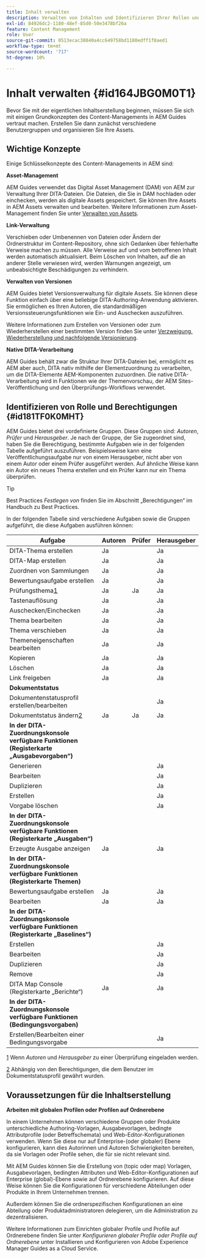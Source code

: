 ```yaml
---
title: Inhalt verwalten
description: Verwalten von Inhalten und Identifizieren Ihrer Rollen und Berechtigungen in AEM Guides. Lernen Sie die wichtigsten Konzepte des Content-Managements kennen und erfahren Sie, wie Sie mit den Profilen auf globaler oder Ordnerebene arbeiten.
exl-id: 84926dc2-1180-48ef-85d0-50e3478bf26a
feature: Content Management
role: User
source-git-commit: 0513ecac38840a4cc649758bd1180edff1f8aed1
workflow-type: tm+mt
source-wordcount: '717'
ht-degree: 10%

---
```


# Inhalt verwalten {#id164JBG0M0T1}

Bevor Sie mit der eigentlichen Inhaltserstellung beginnen, müssen Sie sich mit einigen Grundkonzepten des Content-Managements in AEM Guides vertraut machen. Erstellen Sie dann zunächst verschiedene Benutzergruppen und organisieren Sie Ihre Assets.

## Wichtige Konzepte

Einige Schlüsselkonzepte des Content-Managements in AEM sind:

**Asset-Management**

AEM Guides verwendet das Digital Asset Management \(DAM\) von AEM zur Verwaltung Ihrer DITA-Dateien. Die Dateien, die Sie in DAM hochladen oder einchecken, werden als digitale Assets gespeichert. Sie können Ihre Assets in AEM Assets verwalten und bearbeiten. Weitere Informationen zum Asset-Management finden Sie unter [Verwalten von Assets](https://experienceleague.adobe.com/docs/experience-manager-cloud-service/content/assets/manage/manage-digital-assets.html?lang=de).

**Link-Verwaltung**

Verschieben oder Umbenennen von Dateien oder Ändern der Ordnerstruktur im Content-Repository, ohne sich Gedanken über fehlerhafte Verweise machen zu müssen. Alle Verweise auf und vom betroffenen Inhalt werden automatisch aktualisiert. Beim Löschen von Inhalten, auf die an anderer Stelle verwiesen wird, werden Warnungen angezeigt, um unbeabsichtigte Beschädigungen zu verhindern.

**Verwalten von Versionen**

AEM Guides bietet Versionsverwaltung für digitale Assets. Sie können diese Funktion einfach über eine beliebige DITA-Authoring-Anwendung aktivieren. Sie ermöglichen es Ihren Autoren, die standardmäßigen Versionssteuerungsfunktionen wie Ein- und Auschecken auszuführen.

Weitere Informationen zum Erstellen von Versionen oder zum Wiederherstellen einer bestimmten Version finden Sie unter [Verzweigung, Wiederherstellung und nachfolgende Versionierung](web-editor-preview-topics.md#id193PG0Y051X).

**Native DITA-Verarbeitung**

AEM Guides behält zwar die Struktur Ihrer DITA-Dateien bei, ermöglicht es AEM aber auch, DITA nativ mithilfe der Elementzuordnung zu verarbeiten, um die DITA-Elemente AEM-Komponenten zuzuordnen. Die native DITA-Verarbeitung wird in Funktionen wie der Themenvorschau, der AEM Sites-Veröffentlichung und den Überprüfungs-Workflows verwendet.

## Identifizieren von Rolle und Berechtigungen {#id181TF0K0MHT}

AEM Guides bietet drei vordefinierte Gruppen. Diese Gruppen sind: *Autoren*, *Prüfer* und *Herausgeber*. Je nach der Gruppe, der Sie zugeordnet sind, haben Sie die Berechtigung, bestimmte Aufgaben wie in der folgenden Tabelle aufgeführt auszuführen. Beispielsweise kann eine Veröffentlichungsaufgabe nur von einem Herausgeber, nicht aber von einem Autor oder einem Prüfer ausgeführt werden. Auf ähnliche Weise kann ein Autor ein neues Thema erstellen und ein Prüfer kann nur ein Thema überprüfen.

>[!TIP]
>
> Best Practices *Festlegen von* finden Sie im Abschnitt „Berechtigungen“ im Handbuch zu Best Practices.

In der folgenden Tabelle sind verschiedene Aufgaben sowie die Gruppen aufgeführt, die diese Aufgaben ausführen können:

| Aufgabe | Autoren | Prüfer | Herausgeber |
|----|-------|---------|----------|
| DITA-Thema erstellen | Ja |   | Ja |
| DITA-Map erstellen | Ja |   | Ja |
| Zuordnen von Sammlungen | Ja |   | Ja |
| Bewertungsaufgabe erstellen | Ja |   | Ja |
| Prüfungsthema[1](#fntarg_1) | Ja | Ja | Ja |
| Tastenauflösung | Ja |   | Ja |
| Auschecken/Einchecken | Ja |   | Ja |
| Thema bearbeiten | Ja |   | Ja |
| Thema verschieben | Ja |   | Ja |
| Themeneigenschaften bearbeiten | Ja |   | Ja |
| Kopieren | Ja |   | Ja |
| Löschen | Ja |   | Ja |
| Link freigeben | Ja |   | Ja |
| **Dokumentstatus** |
| Dokumentenstatusprofil erstellen/bearbeiten |   |   | Ja |
| Dokumentstatus ändern[2](#fntarg_2) | Ja | Ja | Ja |
| **In der DITA-Zuordnungskonsole verfügbare Funktionen \(Registerkarte „Ausgabevorgaben“\)** |
| Generieren |   |   | Ja |
| Bearbeiten |   |   | Ja |
| Duplizieren |   |   | Ja |
| Erstellen |   |   | Ja |
| Vorgabe löschen |   |   | Ja |
| **In der DITA-Zuordnungskonsole verfügbare Funktionen \(Registerkarte „Ausgaben“\)** |
| Erzeugte Ausgabe anzeigen | Ja |   | Ja |
| **In der DITA-Zuordnungskonsole verfügbare Funktionen \(Registerkarte Themen\)** |
| Bewertungsaufgabe erstellen | Ja |   | Ja |
| Bearbeiten | Ja |   | Ja |
| **In der DITA-Zuordnungskonsole verfügbare Funktionen \(Registerkarte „Baselines“\)** |
| Erstellen |   |   | Ja |
| Bearbeiten |   |   | Ja |
| Duplizieren |   |   | Ja |
| Remove |   |   | Ja |
| DITA Map Console \(Registerkarte „Berichte“\) | Ja |   | Ja |
| **In der DITA-Zuordnungskonsole verfügbare Funktionen \(Bedingungsvorgaben\)** |
| Erstellen/Bearbeiten einer Bedingungsvorgabe |   |   | Ja |

[1](#fnsrc_1) Wenn *Autoren* und *Herausgeber* zu einer Überprüfung eingeladen werden.

[2](#fnsrc_2) Abhängig von den Berechtigungen, die dem Benutzer im Dokumentstatusprofil gewährt wurden.

## Voraussetzungen für die Inhaltserstellung

**Arbeiten mit globalen Profilen oder Profilen auf Ordnerebene**

In einem Unternehmen können verschiedene Gruppen oder Produkte unterschiedliche Authoring-Vorlagen, Ausgabevorlagen, bedingte Attributprofile \(oder Betreffschemata\) und Web-Editor-Konfigurationen verwenden. Wenn Sie diese nur auf Enterprise-\(oder globaler\) Ebene konfigurieren, kann dies Autorinnen und Autoren Schwierigkeiten bereiten, da sie Vorlagen oder Profile sehen, die für sie nicht relevant sind.

Mit AEM Guides können Sie die Erstellung von \(topic oder map\) Vorlagen, Ausgabevorlagen, bedingten Attributen und Web-Editor-Konfigurationen auf Enterprise \(global\)-Ebene sowie auf Ordnerebene konfigurieren. Auf diese Weise können Sie die Konfigurationen für verschiedene Abteilungen oder Produkte in Ihrem Unternehmen trennen.

Außerdem können Sie die ordnerspezifischen Konfigurationen an eine Abteilung oder Produktadministratoren delegieren, um die Administration zu dezentralisieren.

Weitere Informationen zum Einrichten globaler Profile und Profile auf Ordnerebene finden Sie unter *Konfigurieren globaler Profile oder Profile auf Ordnerebene* unter Installieren und Konfigurieren von Adobe Experience Manager Guides as a Cloud Service.

